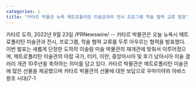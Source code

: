 ```yaml
---
categories: i
title: "카타르 박물관 뉴욕 메트로폴리탄 미술관과의 전시 프로그램 학술 협력 교류 발표"
---
```

카타르 도하, 2022년 9월 23일 /PRNewswire/ -- 카타르 박물관은 오늘 뉴욕시 메트로폴리탄 미술관과 전시, 프로그램, 학술 협력 교류를 두루 아우르는 협력을 발표했다. 이번 발표는 새롭게 단장한 도하의 이슬람 미술 박물관의 재개관에 맞춰서 이루어졌으며, 메트로폴리탄 미술관의 아랍 국가, 터키, 이란, 중앙아시아 및 후기 남아시아 미술 갤러리 개관 10주년을 축하하는 의미를 담고 있다. 카타르 박물관은 메트로폴리탄 미술관에 많은 선물을 제공했으며 카타르 박물관의 선물에 대한 보답으로 우마이야와 아바스 왕조 시대(7-1